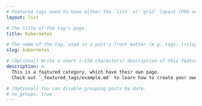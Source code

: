 ```yaml
---
# Featured tags need to have either the `list` or `grid` layout (PRO only).
layout: list

# The title of the tag's page.
title: Kubernetes

# The name of the tag, used in a post's front matter (e.g. tags: [<slug>]).
slug: kubernetes

# (Optional) Write a short (~150 characters) description of this featured tag.
description: >
  This is a featured category, which have their own page.
  Check out `_featured_tags/example.md` to learn how to create your own.

# (Optional) You can disable grouping posts by date.
# no_groups: true
---
```

